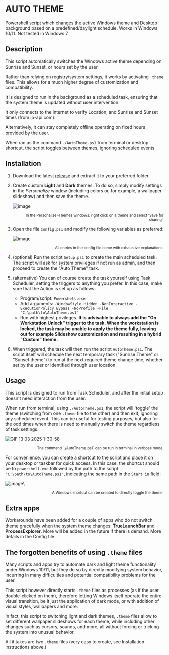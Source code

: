 # AUTO THEME
Powershell script which changes the active Windows theme and Desktop background based on a predefined/daylight schedule. Works in Windows 10/11.  Not tested in Windows 7.

## Description
This script automatically switches the Windows active theme depending on Sunrise and Sunset, or hours set by the user.

Rather than relying on registry/system settings, it works by activating `.theme` files. This allows for a much higher degree of customization and compatibility.

It is designed to run in the background as a scheduled task, ensuring that the system theme is updated without user intervention.

It only connects to the internet to verify Location, and Sunrise and Sunset times (from ip-api.com). 

Alternatively, it can stay completely offline operating on fixed hours provided by the user.

When ran as the command `./AutoTheme.ps1` from terminal or desktop shortcut, the script toggles between themes, ignoring scheduled events.

## Installation
1) Download the latest [release](https://github.com/unalignedcoder/auto-theme/releases) and extract it to your preferred folder.
2) Create custom **Light** and **Dark** themes. To do so, simply modify settings in the _Personalize_ window (including colors or, for example, a wallpaper slideshow) and then save the theme.

	![image](https://github.com/user-attachments/assets/0999c082-16ec-456c-ba58-88783bc1abb3 "In the Personalize>Themes windows, right click on a theme and select 'Save for sharing'.")
	<p align="right"><sup>In the Personalize>Themes windows, right click on a theme and select 'Save for sharing'.</sup></p>

3) Open the file `Config.ps1` and modify the following variables as preferred:

 	![image](https://github.com/user-attachments/assets/b171dd32-3667-4107-b764-c993385c4bc0 "All entries in the config file contain exhaustive explanations.")
	<p align="right"><sup>All entries in the config file come with exhaustive explanations.</sup></p>

5) (optional) Run the script `Setup.ps1` to create the main scheduled task. The script will ask for system privileges if not run as admin, and then proceed to create the "Auto Theme" task. 

6) (alternative) You can of course create the task yourself using Task Scheduler, setting the triggers to anything you prefer. In this case, make sure that the Action is set up as follows:
	- Program/script: `Powershell.exe`
	- Add arguments: `-WindowStyle Hidden -NonInteractive -ExecutionPolicy Bypass -NoProfile -File "C:\path\to\AutoTheme.ps1"`
	- Run with highest privileges.
<b>It is advisable to always add the "On Workstation Unlock" trigger to the task. When the workstation is locked, the task may be unable to apply the theme fully, leaving out for example Slideshow customization and resulting in a hybrid "Custom" theme.</b>

7) When triggered, the task will then run the script `AutoTheme.ps1`. The script itself will schedule the next temporary task ("Sunrise Theme" or "Sunset theme") to run at the next required theme change time, whether set by the user or identified through user location.

## Usage
This script is designed to run from Task Scheduler, and after the initial setup doesn't need interaction from the user. 

When run from terminal, using `./AutoTheme.ps1`, the script will 'toggle' the theme (switching from one `.theme` file to the other) and then exit, ignoring any scheduled event. This can be useful for testing purposes, but also for the odd times when there is need to manually switch the theme regardless of task settings. 

![GIF 13 03 2025 1-30-58](https://github.com/user-attachments/assets/aa45e82d-9578-4446-abd8-6a1b0c6473e4 "The command can be run in terminal in verbose mode.")
<p align="right"><sup>The command `./AutoTheme.ps1` can be run in terminal in verbose mode.</sup></p>

For convenience. you can create a shortcut to the script and place it on your desktop or taskbar for quick access. In this case, the shortcut should be to `powershell.exe` followed by the path to the script `"C:\path\to\AutoTheme.ps1"`, indicating the same path in the `Start in` field:

![image](https://github.com/user-attachments/assets/f8e2d534-7696-464d-9d83-e18a39ea9942 "A Windows shortcut can be created to directly toggle the theme.")\
<p align="right"><sup>A Windows shortcut can be created to directly toggle the theme.</sup></p>

## Extra apps
Workarounds have been added for a couple of apps who do not switch theme gracefully when the system theme changes: **TrueLaunchBar** and **ProcessExplorer**. More will be added in the future if there is demand. More details in the Config file.



## The forgotten benefits of using `.theme` files
Many scripts and apps try to automate dark and light theme functionality under Windows 10/11, but they do so by directly modifying system behavior, incurring in many difficulties and potential compatibility problems for the user.

This script however directly starts `.theme` files as processes (as if the user double-clicked on them), therefore letting Windows itself operate the entire visual transition, be it just the application of dark mode, or with addition of visual styles, wallpapers and more.

In fact, this script to switching light and dark themes, `.theme` files allow to set different wallpaper slideshows for each theme, while including other changes such as cursors, sounds, and more, all without forcing or tricking the system into unusual behavior.

All it takes are two `.theme` files (very easy to create, see Installation instructions above.)

<p>&nbsp;</p>


